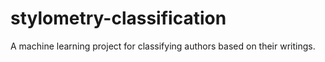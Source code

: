 # stylometry-classification
A machine learning project for classifying authors based on their writings.
